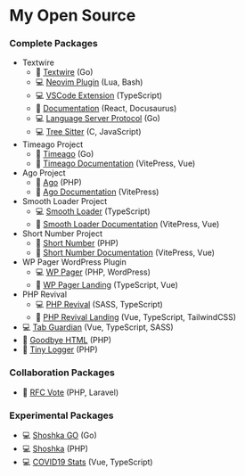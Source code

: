 # My Open Source

### Complete Packages
- Textwire
  - 🐳 [Textwire](https://github.com/textwire/textwire) (Go)
  - 💻 [Neovim Plugin](https://github.com/textwire/textwire.nvim) (Lua, Bash)
  - 💻 [VSCode Extension](https://github.com/textwire/vscode-textwire) (TypeScript)
  - 🐳 [Documentation](https://github.com/textwire/textwire.github.io) (React, Docusaurus)
  - 💻 [Language Server Protocol](https://github.com/textwire/lsp) (Go)
  - 💻 [Tree Sitter](https://github.com/textwire/tree-sitter-textwire) (C, JavaScript)
- Timeago Project
  - 🐳 [Timeago](https://github.com/SerhiiCho/timeago) (Go)
  - 🐳 [Timeago Documentation](https://github.com/time-ago/time-ago.github.io) (VitePress, Vue)
- Ago Project
  - 🐳 [Ago](https://github.com/php-ago/ago) (PHP)
  - 🐳 [Ago Documentation](https://github.com/php-ago/php-ago.github.io) (VitePress)
- Smooth Loader Project
  - 💻 [Smooth Loader](https://github.com/smooth-loader/smooth-loader) (TypeScript)
  - 🐳 [Smooth Loader Documentation](https://github.com/smooth-loader/smooth-loader.github.io) (VitePress, Vue)
- Short Number Project
  - 🐳 [Short Number](https://github.com/short-number/short-number) (PHP)
  - 🐳 [Short Number Documentation](https://github.com/short-number/short-number.github.io) (VitePress, Vue)
- WP Pager WordPress Plugin
  - 💻 [WP Pager](https://github.com/wp-pager/wp-pager) (PHP, WordPress)
  - 🐳 [WP Pager Landing](https://github.com/wp-pager/wp-pager.github.io) (TypeScript, Vue)
- PHP Revival
  - 💻 [PHP Revival](https://github.com/php-revival/php-revival) (SASS, TypeScript)
  - 🐳 [PHP Revival Landing](https://github.com/php-revival/php-revival.github.io) (Vue, TypeScript, TailwindCSS)
- 💻 [Tab Guardian](https://github.com/tab-guardian/tab-guardian) (Vue, TypeScript, SASS)
- 🐳 [Goodbye HTML](https://github.com/goodbye-html/goodbye-html) (PHP)
- 🐳 [Tiny Logger](https://github.com/tiny-logger/tiny-logger) (PHP)

### Collaboration Packages
- 🐳 [RFC Vote](https://github.com/brendt/rfc-vote) (PHP, Laravel)

### Experimental Packages
- 💻 [Shoshka GO](https://github.com/SerhiiCho/shoshka-go) (Go)
- 💻 [Shoshka](https://github.com/SerhiiCho/shoshka) (PHP)
- 💻 [COVID19 Stats](https://github.com/SerhiiCho/covid19-stats) (Vue, TypeScript)
